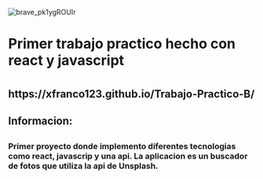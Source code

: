 ![brave_pk1ygROUIr](https://user-images.githubusercontent.com/119545271/221700283-44e09b08-cc16-41c8-a65b-05d7b643511c.png)

<h1>Primer trabajo practico hecho con react y javascript<h1/>
<h2>https://xfranco123.github.io/Trabajo-Practico-B/<h2/>

<h2>Informacion:<h2/>
<h3>Primer proyecto donde implemento diferentes tecnologias como react, javascrip y una api.
La aplicacion es un buscador de fotos que utiliza la api de Unsplash.<h3/>

